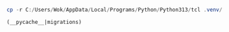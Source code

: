 ```powershell
cp -r C:/Users/Wok/AppData/Local/Programs/Python/Python313/tcl .venv/
```

```
(__pycache__|migrations)
```